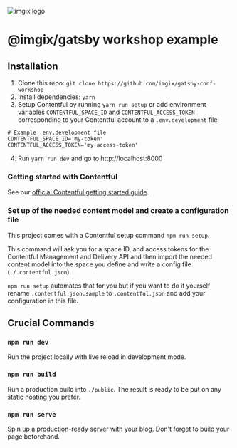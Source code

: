 ![imgix logo](https://assets.imgix.net/sdk-imgix-logo.svg)

# @imgix/gatsby workshop example

## Installation

1. Clone this repo: `git clone https://github.com/imgix/gatsby-conf-workshop`
2. Install dependencies: `yarn`
3. Setup Contentful by running `yarn run setup` or add environment variables `CONTENTFUL_SPACE_ID` and `CONTENTFUL_ACCESS_TOKEN` corresponding to your Contentful account to a `.env.development` file

```
# Example .env.development file
CONTENTFUL_SPACE_ID='my-token'
CONTENTFUL_ACCESS_TOKEN='my-access-token'
```

4. Run `yarn run dev` and go to http://localhost:8000

### Getting started with Contentful

See our [official Contentful getting started guide](https://www.contentful.com/developers/docs/tutorials/general/get-started/).

### Set up of the needed content model and create a configuration file

This project comes with a Contentful setup command `npm run setup`.

This command will ask you for a space ID, and access tokens for the Contentful Management and Delivery API and then import the needed content model into the space you define and write a config file (`./.contentful.json`).

`npm run setup` automates that for you but if you want to do it yourself rename `.contentful.json.sample` to `.contentful.json` and add your configuration in this file.

## Crucial Commands

### `npm run dev`

Run the project locally with live reload in development mode.

### `npm run build`

Run a production build into `./public`. The result is ready to be put on any static hosting you prefer.

### `npm run serve`

Spin up a production-ready server with your blog. Don't forget to build your page beforehand.
